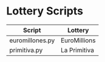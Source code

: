 # Lottery Scripts
|Script|Lottery|
|---|---|
|euromillones.py|EuroMillions|
|primitiva.py|La Primitiva|

